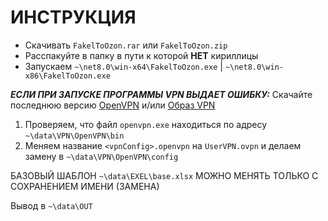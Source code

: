 <h1>ИНСТРУКЦИЯ</h1> 

- Скачивать `FakelToOzon.rar` или `FakelToOzon.zip`
- Расспакуйте в папку в пути к которой **НЕТ** кириллицы
- Запускаем `~\net8.0\win-x64\FakelToOzon.exe` | `~\net8.0\win-x86\FakelToOzon.exe`

***ЕСЛИ ПРИ ЗАПУСКЕ ПРОГРАММЫ VPN ВЫДАЕТ ОШИБКУ:*** 
   Скачайте последнюю версию [OpenVPN](https://openvpn.net/community-downloads/) и/или [Образ VPN](https://openproxylist.com/openvpn/)
  
1. Проверяем, что файл `openvpn.exe` находиться по адресу  `~\data\VPN\OpenVPN\bin`
2. Меняем название `<vpnConfig>.openvpn` на `UserVPN.ovpn` и делаем замену в `~\data\VPN\OpenVPN\config`

БАЗОВЫЙ ШАБЛОН `~\data\EXEL\base.xlsx` МОЖНО МЕНЯТЬ ТОЛЬКО С СОХРАНЕНИЕМ ИМЕНИ (ЗАМЕНА)
		
Вывод в `~\data\OUT`
